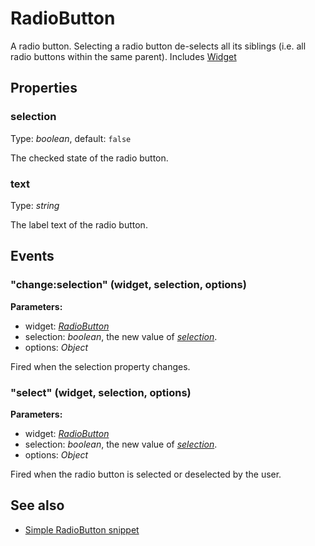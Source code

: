 # RadioButton
A radio button. Selecting a radio button de-selects all its siblings (i.e. all radio buttons within the same parent).
Includes [Widget](Widget.md)

## Properties
### selection
Type: *boolean*, default: `false`

The checked state of the radio button.
### text
Type: *string*

The label text of the radio button.

## Events
### "change:selection" (widget, selection, options)

**Parameters:** 

- widget: *[RadioButton](RadioButton.md)*
- selection: *boolean*, the new value of *[selection](#selection)*.
- options: *Object*

Fired when the selection property changes.

### "select" (widget, selection, options)

**Parameters:** 

- widget: *[RadioButton](RadioButton.md)*
- selection: *boolean*, the new value of *[selection](#selection)*.
- options: *Object*

Fired when the radio button is selected or deselected by the user.


## See also
- [Simple RadioButton snippet](https://github.com/eclipsesource/tabris-js/blob/master/snippets/radiobutton/radiobutton.js)
